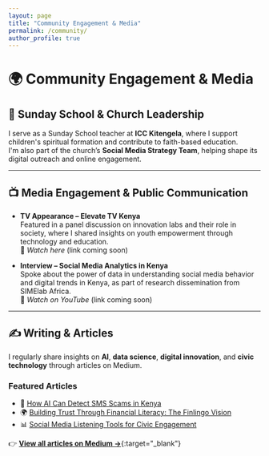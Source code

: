 ```yaml
---
layout: page
title: "Community Engagement & Media"
permalink: /community/
author_profile: true
---
```


# 🌍 Community Engagement & Media

## 🧒 Sunday School & Church Leadership

I serve as a Sunday School teacher at **ICC Kitengela**, where I support children's spiritual formation and contribute to faith-based education.  
I'm also part of the church’s **Social Media Strategy Team**, helping shape its digital outreach and online engagement.

---

## 📺 Media Engagement & Public Communication

- **TV Appearance – Elevate TV Kenya**  
  Featured in a panel discussion on innovation labs and their role in society, where I shared insights on youth empowerment through technology and education.  
  🔗 _Watch here_ (link coming soon)

- **Interview – Social Media Analytics in Kenya**  
  Spoke about the power of data in understanding social media behavior and digital trends in Kenya, as part of research dissemination from SIMElab Africa.  
  🔗 _Watch on YouTube_ (link coming soon)

---

## ✍️ Writing & Articles

I regularly share insights on **AI**, **data science**, **digital innovation**, and **civic technology** through articles on Medium.

### Featured Articles

- 🧠 [How AI Can Detect SMS Scams in Kenya](https://medium.com/me/stories/public)
- 🌍 [Building Trust Through Financial Literacy: The Finlingo Vision](https://medium.com/me/stories/public)
- 📊 [Social Media Listening Tools for Civic Engagement](https://medium.com/me/stories/public)

👉 [**View all articles on Medium →**](https://medium.com/me/stories/public){:target="_blank"}

